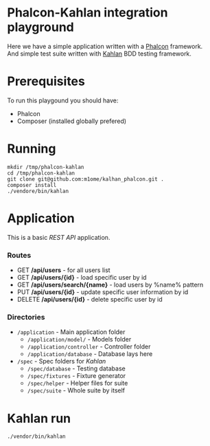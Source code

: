 # Phalcon-Kahlan integration playground
Here we have a simple application written with a [Phalcon](https://www.phalconphp.com/) framework.  
And simple test suite written with [Kahlan](https://github.com/crysalead/kahlan) BDD testing framework.

# Prerequisites
To run this playgound you should have:
* Phalcon
* Composer (installed globally prefered)

# Running
```
mkdir /tmp/phalcon-kahlan
cd /tmp/phalcon-kahlan
git clone git@github.com:m1ome/kalhan_phalcon.git . 
composer install
./vendore/bin/kahlan
```

# Application
This is a basic *REST API* application.
### Routes
* GET **/api/users** - for all users list
* GET **/api/users/{id}** - load specific user by id
* GET **/api/users/search/{name}** - load users by %name% pattern
* PUT **/api/users/{id}** - update specific user information by id
* DELETE **/api/users/{id}** - delete specific user by id

### Directories
* `/application` - Main application folder
	* `/application/model/` - Models folder
	* `/application/controller` - Controller folder
	* `/application/database` - Database lays here
* `/spec` - Spec folders for *Kahlan*
	* `/spec/database` - Testing database
	* `/spec/fixtures` - Fixture generator
	* `/spec/helper` - Helper files for suite
	* `/spec/suite` - Whole suite by itself

# Kahlan run
`./vendor/bin/kahlan`